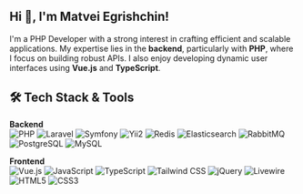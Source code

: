 ## Hi 👋, I'm Matvei Egrishchin!

I'm a PHP Developer with a strong interest in crafting efficient and scalable applications. My expertise lies in the **backend**, particularly with **PHP**, where I focus on building robust APIs. I also enjoy developing dynamic user interfaces using **Vue.js** and **TypeScript**.
 
 ## 🛠️ Tech Stack & Tools

**Backend**<br>
<img alt="PHP" src="https://img.shields.io/badge/-PHP-777BB4?style=flat-square&logo=php&logoColor=white" /> <img alt="Laravel" src="https://img.shields.io/badge/-Laravel-FF2D20?style=flat-square&logo=laravel&logoColor=white" /> <img alt="Symfony" src="https://img.shields.io/badge/-Symfony-000000?style=flat-square&logo=symfony&logoColor=white" /> <img alt="Yii2" src="https://img.shields.io/badge/-Yii2-5388B4?style=flat-square&logo=yii&logoColor=white" /> <img alt="Redis" src="https://img.shields.io/badge/-Redis-DC382D?style=flat-square&logo=redis&logoColor=white" /> <img alt="Elasticsearch" src="https://img.shields.io/badge/-Elasticsearch-005571?style=flat-square&logo=elasticsearch&logoColor=white" /> <img alt="RabbitMQ" src="https://img.shields.io/badge/-RabbitMQ-FF6600?style=flat-square&logo=rabbitmq&logoColor=white" />  <img alt="PostgreSQL" src="https://img.shields.io/badge/-PostgreSQL-4169E1?style=flat-square&logo=postgresql&logoColor=white" /> <img alt="MySQL" src="https://img.shields.io/badge/-MySQL-4479A1?style=flat-square&logo=mysql&logoColor=white" />

**Frontend**<br>
<img alt="Vue.js" src="https://img.shields.io/badge/-Vue.js-4FC08D?style=flat-square&logo=vuedotjs&logoColor=white" />
<img alt="JavaScript" src="https://img.shields.io/badge/-JavaScript-F7DF1E?style=flat-square&logo=javascript&logoColor=black" />
<img alt="TypeScript" src="https://img.shields.io/badge/-TypeScript-3178C6?style=flat-square&logo=typescript&logoColor=white" />
<img alt="Tailwind CSS" src="https://img.shields.io/badge/-Tailwind_CSS-06B6D4?style=flat-square&logo=tailwindcss&logoColor=white" />
<img alt="jQuery" src="https://img.shields.io/badge/-jQuery-0769AD?style=flat-square&logo=jquery&logoColor=white" />
<img alt="Livewire" src="https://img.shields.io/badge/-Livewire-4e56a7?style=flat-square&logo=livewire&logoColor=white" />
<img alt="HTML5" src="https://img.shields.io/badge/-HTML5-E34F26?style=flat-square&logo=html5&logoColor=white" />
<img alt="CSS3" src="https://img.shields.io/badge/-CSS3-1572B6?style=flat-square&logo=css3&logoColor=white" />

<!--**Tools**<br>-->
<!--<img alt="Docker" src="https://img.shields.io/badge/-Docker-2496ED?style=flat-square&logo=docker&logoColor=white" />-->


<!--## 🛠️ Tech Stack & Tools-->

<!--<img alt="PHP" src="https://img.shields.io/badge/-PHP-777BB4?style=flat-square&logo=php&logoColor=white" />-->
<!--<img alt="Laravel" src="https://img.shields.io/badge/-Laravel-FF2D20?style=flat-square&logo=laravel&logoColor=white" />-->
<!--<img alt="Symfony" src="https://img.shields.io/badge/-Symfony-000000?style=flat-square&logo=symfony&logoColor=white" />-->
<!--<img alt="Yii2" src="https://img.shields.io/badge/-Yii2-5388B4?style=flat-square&logo=yii&logoColor=white" />-->
<!--<img alt="Redis" src="https://img.shields.io/badge/-Redis-DC382D?style=flat-square&logo=redis&logoColor=white" />-->
<!--<img alt="Elasticsearch" src="https://img.shields.io/badge/-Elasticsearch-005571?style=flat-square&logo=elasticsearch&logoColor=white" />-->
<!--<img alt="RabbitMQ" src="https://img.shields.io/badge/-RabbitMQ-FF6600?style=flat-square&logo=rabbitmq&logoColor=white" />-->
<!--<img alt="Docker" src="https://img.shields.io/badge/-Docker-2496ED?style=flat-square&logo=docker&logoColor=white" />-->
<!--<img alt="JavaScript" src="https://img.shields.io/badge/-JavaScript-F7DF1E?style=flat-square&logo=javascript&logoColor=black" />-->
<!--<img alt="TypeScript" src="https://img.shields.io/badge/-TypeScript-3178C6?style=flat-square&logo=typescript&logoColor=white" />-->
<!--<img alt="Vue.js" src="https://img.shields.io/badge/-Vue.js-4FC08D?style=flat-square&logo=vuedotjs&logoColor=white" />-->
<!--<img alt="Tailwind CSS" src="https://img.shields.io/badge/-Tailwind_CSS-06B6D4?style=flat-square&logo=tailwindcss&logoColor=white" />-->
<!--<img alt="Livewire" src="https://img.shields.io/badge/-Livewire-4e56a7?style=flat-square&logo=livewire&logoColor=white" />-->
<!--<img alt="HTML5" src="https://img.shields.io/badge/-HTML5-E34F26?style=flat-square&logo=html5&logoColor=white" />-->
<!--<img alt="CSS3" src="https://img.shields.io/badge/-CSS3-1572B6?style=flat-square&logo=css3&logoColor=white" />-->
<!--<img alt="jQuery" src="https://img.shields.io/badge/-jQuery-0769AD?style=flat-square&logo=jquery&logoColor=white" />-->
<!--<img alt="PostgreSQL" src="https://img.shields.io/badge/-PostgreSQL-4169E1?style=flat-square&logo=postgresql&logoColor=white" />-->
<!--<img alt="MySQL" src="https://img.shields.io/badge/-MySQL-4479A1?style=flat-square&logo=mysql&logoColor=white" />-->

<!--## 🚀 My Projects-->

<!--Here are a few projects I've been working on:-->


<!--| Project Name         | Description                                          |-->
<!--| -------------------- | ---------------------------------------------------- |-->
<!--| 💡 BioState          | Brief one-line description of the project.         |-->
<!--| ✨ Ollama SDK| Short description of another project.              |-->
<!--| 🛠 Talk to Ai | Concise description of this project.               |-->

<!--![Top Langs](https://github-readme-stats.vercel.app/api/top-langs/?username=lewenbraun&layout=compact)-->
